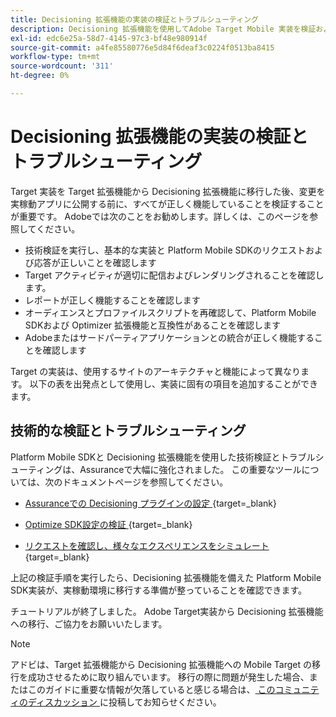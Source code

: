 ```yaml
---
title: Decisioning 拡張機能の実装の検証とトラブルシューティング
description: Decisioning 拡張機能を使用してAdobe Target Mobile 実装を検証およびトラブルシューティングする方法について説明します。
exl-id: edc6e25a-58d7-4145-97c3-bf48e980914f
source-git-commit: a4fe85580776e5d84f6deaf3c0224f0513ba8415
workflow-type: tm+mt
source-wordcount: '311'
ht-degree: 0%

---
```


# Decisioning 拡張機能の実装の検証とトラブルシューティング

Target 実装を Target 拡張機能から Decisioning 拡張機能に移行した後、変更を実稼動アプリに公開する前に、すべてが正しく機能していることを検証することが重要です。 Adobeでは次のことをお勧めします。詳しくは、このページを参照してください。

* 技術検証を実行し、基本的な実装と Platform Mobile SDKのリクエストおよび応答が正しいことを確認します
* Target アクティビティが適切に配信およびレンダリングされることを確認します。
* レポートが正しく機能することを確認します
* オーディエンスとプロファイルスクリプトを再確認して、Platform Mobile SDKおよび Optimizer 拡張機能と互換性があることを確認します
* Adobeまたはサードパーティアプリケーションとの統合が正しく機能することを確認します

Target の実装は、使用するサイトのアーキテクチャと機能によって異なります。 以下の表を出発点として使用し、実装に固有の項目を追加することができます。

## 技術的な検証とトラブルシューティング

Platform Mobile SDKと Decisioning 拡張機能を使用した技術検証とトラブルシューティングは、Assuranceで大幅に強化されました。 この重要なツールについては、次のドキュメントページを参照してください。

* [Assuranceでの Decisioning プラグインの設定 ](https://developer.adobe.com/client-sdks/edge/adobe-journey-optimizer-decisioning/assurance-setup/){target=_blank}

* [Optimize SDK設定の検証 ](https://developer.adobe.com/client-sdks/edge/adobe-journey-optimizer-decisioning/optimize-configuration-view/){target=_blank}

* [ リクエストを確認し、様々なエクスペリエンスをシミュレート ](https://developer.adobe.com/client-sdks/edge/adobe-journey-optimizer-decisioning/review-simulate/){target=_blank}

上記の検証手順を実行したら、Decisioning 拡張機能を備えた Platform Mobile SDK実装が、実稼動環境に移行する準備が整っていることを確認できます。

チュートリアルが終了しました。 Adobe Target実装から Decisioning 拡張機能への移行、ご協力をお願いいたします。

>[!NOTE]
>
>アドビは、Target 拡張機能から Decisioning 拡張機能への Mobile Target の移行を成功させるために取り組んでいます。 移行の際に問題が発生した場合、またはこのガイドに重要な情報が欠落していると感じる場合は、[ このコミュニティのディスカッション ](https://experienceleaguecommunities.adobe.com/t5/adobe-experience-platform-data/tutorial-discussion-migrate-target-from-at-js-to-web-sdk/m-p/575587#M463) に投稿してお知らせください。
